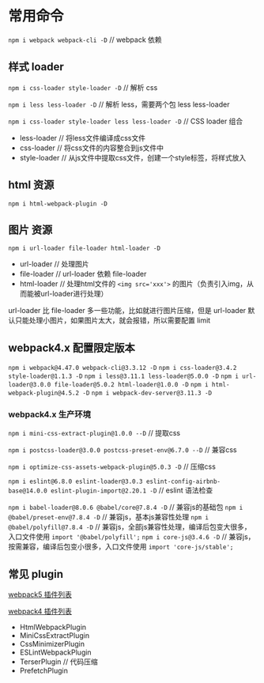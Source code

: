# 常用命令

`npm i webpack webpack-cli -D` // webpack 依赖

## 样式 loader

`npm i css-loader style-loader -D` // 解析 css

`npm i less less-loader -D` // 解析 less，需要两个包 less less-loader

`npm i css-loader style-loader less less-loader -D` // CSS loader 组合

- less-loader // 将less文件编译成css文件
- css-loader // 将css文件的内容整合到js文件中
- style-loader // 从js文件中提取css文件，创建一个style标签，将样式放入

## html 资源

`npm i html-webpack-plugin -D`

## 图片 资源

`npm i url-loader file-loader html-loader -D`

- url-loader // 处理图片
- file-loader // url-loader 依赖 file-loader
- html-loader // 处理html文件的 `<img src='xxx'>` 的图片（负责引入img，从而能被url-loader进行处理）

url-loader 比 file-loader 多一些功能，比如就进行图片压缩，但是 url-loader 默认只能处理小图片，如果图片太大，就会报错，所以需要配置 limit

## webpack4.x 配置限定版本

`npm i webpack@4.47.0 webpack-cli@3.3.12 -D`
`npm i css-loader@3.4.2 style-loader@1.1.3 -D`
`npm i less@3.11.1 less-loader@5.0.0 -D`
`npm i url-loader@3.0.0 file-loader@5.0.2 html-loader@1.0.0 -D`
`npm i html-webpack-plugin@4.5.2 -D`
`npm i webpack-dev-server@3.11.3 -D`

### webpack4.x 生产环境

`npm i mini-css-extract-plugin@1.0.0 --D` // 提取css

`npm i postcss-loader@3.0.0 postcss-preset-env@6.7.0 --D` // 兼容css

`npm i optimize-css-assets-webpack-plugin@5.0.3 -D` // 压缩css

`npm i eslint@6.8.0 eslint-loader@3.0.3 eslint-config-airbnb-base@14.0.0 eslint-plugin-import@2.20.1 -D` // eslint 语法检查

`npm i babel-loader@8.0.6 @babel/core@7.8.4 -D` // 兼容js的基础包
`npm i @babel/preset-env@7.8.4 -D` // 兼容js，基本js兼容性处理
`npm i @babel/polyfill@7.8.4 -D` // 兼容js，全部js兼容性处理，编译后包变大很多，入口文件使用 `import '@babel/polyfill';`
`npm i core-js@3.4.6 -D` // 兼容js，按需兼容，编译后包变小很多，入口文件使用 `import 'core-js/stable';`

## 常见 plugin

[webpack5 插件列表](https://webpack.docschina.org/plugins/)

[webpack4 插件列表](https://v4.webpack.docschina.org/plugins/)

- HtmlWebpackPlugin
- MiniCssExtractPlugin
- CssMinimizerPlugin
- ESLintWebpackPlugin
- TerserPlugin // 代码压缩
- PrefetchPlugin
